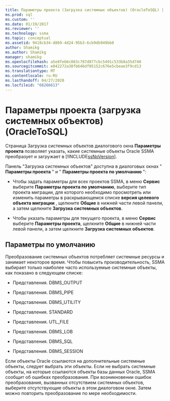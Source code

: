 ```yaml
---
title: Параметры проекта (Загрузка системных объектов) (OracleToSQL) | Документация Майкрософт
ms.prod: sql
ms.custom: ''
ms.date: 01/19/2017
ms.reviewer: ''
ms.technology: ssma
ms.topic: conceptual
ms.assetid: 9418cb34-d869-4d24-95b3-6cb9db949bb0
author: Shamikg
ms.author: Shamikg
manager: shamikg
ms.openlocfilehash: a5e8feb6c083c787d877cbc5491c533b8a35d740
ms.sourcegitcommit: e042272a38fb646df05152c676e5cbeae3f9cd13
ms.translationtype: MT
ms.contentlocale: ru-RU
ms.lasthandoff: 04/27/2020
ms.locfileid: "68266613"
---
```

# <a name="project-settingsloading-system-objects-oracletosql"></a>Параметры проекта (загрузка системных объектов) (OracleToSQL)
Страница Загрузка системных объектов диалогового окна **Параметры проекта** позволяет указать, какие системные объекты Oracle SSMA преобразует и загружает в [!INCLUDE[ssNoVersion](../../includes/ssnoversion-md.md)].  
  
Панель "Загрузка системных объектов" доступна в диалоговых окнах " **Параметры проекта** " и " **Параметры проекта по умолчанию** ":  
  
-   Чтобы задать параметры для всех проектов SSMA, в меню **Сервис** выберите **Параметры проекта по умолчанию**, выберите тип проекта миграции, для которого необходимо просмотреть или изменить параметры в раскрывающемся списке **версия целевого объекта миграции** , щелкните **Общие** в нижней части левой панели, а затем щелкните **Загрузка системных объектов**.  
  
-   Чтобы указать параметры для текущего проекта, в меню **Сервис** выберите **Параметры проекта**, щелкните **Общие** в нижней части левой панели, а затем щелкните **Загрузка системных объектов**.  
  
## <a name="default-settings"></a>Параметры по умолчанию  
Преобразование системных объектов потребляет системные ресурсы и занимает некоторое время. Чтобы повысить производительность, SSMA выбирает только наиболее часто используемые системные объекты, как показано в следующем списке:  
  
-   Представления. DBMS_OUTPUT  
  
-   Представления. DBMS_PIPE  
  
-   Представления. DBMS_UTILITY  
  
-   Представления. STANDARD  
  
-   Представления. UTL_FILE  
  
-   Представления. DBMS_LOB  
  
-   Представления. DBMS_SQL  
  
-   Представления. DBMS_SESSION  
  
Если объекты Oracle ссылаются на дополнительные системные объекты, следует выбрать эти объекты. Если не выбрать системные объекты, на которые ссылаются объекты базы данных Oracle, SSMA сообщит об ошибках преобразования. При возникновении ошибок преобразования, вызванных отсутствием системных объектов, выберите отсутствующие объекты в этом диалоговом окне. Затем можно повторить преобразование по мере необходимости.  
  
